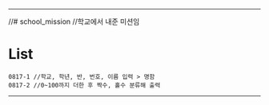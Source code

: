 ***

//# school_mission
 //학교에서 내준 미션임

# List
	0817-1 //학교, 학년, 반, 번호, 이름 입력 > 명함
	0817-2 //0~100까지 더한 후 짝수, 홀수 분류해 출력

***